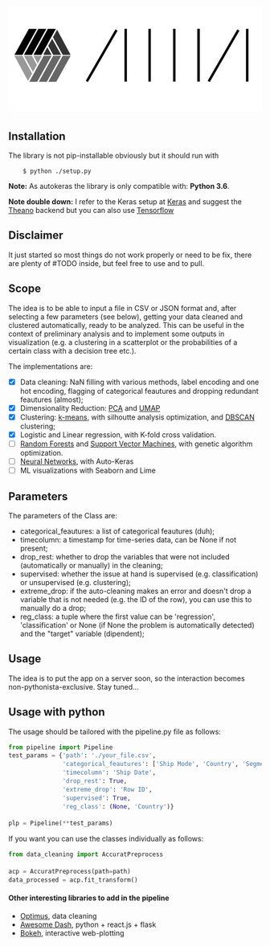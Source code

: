 ![ACKERAS](/frontend/ackeras.png)
===========

## Installation

The library is not pip-installable obviously but it should run with
```
    $ python ./setup.py
```

**Note:** As autokeras the library is only compatible with: **Python 3.6**.

**Note double down:** I refer to the Keras setup at [Keras](https://keras.io/) and suggest the [Theano](https://github.com/Theano/Theano) backend but you can also use [Tensorflow](https://www.tensorflow.org/api_guides/python/)

## Disclaimer

It just started so most things do not work properly or need to be fix, there are plenty of #TODO inside, but feel free to use and to pull.

## Scope

The idea is to be able to input a file in CSV or JSON format and, after selecting a few parameters (see below), getting your data cleaned and clustered automatically, ready to be analyzed. This can be useful in the context of preliminary analysis and to implement some outputs in visualization (e.g. a clustering in a scatterplot or the probabilities of a certain class with a decision tree etc.).

The implementations are:
- [x] Data cleaning: NaN filling with various methods, label encoding and one hot encoding, flagging of categorical feautures and dropping redundant feautures (almost);
- [x] Dimensionality Reduction: [PCA](http://setosa.io/ev/principal-component-analysis/) and [UMAP](https://github.com/lmcinnes/umap)
- [x] Clustering: [k-means](https://www.naftaliharris.com/blog/visualizing-k-means-clustering/), with silhoutte analysis optimization, and [DBSCAN](https://www.naftaliharris.com/blog/visualizing-dbscan-clustering/) clustering;
- [x] Logistic and Linear regression, with K-fold cross validation.
- [ ] [Random Forests](http://www.r2d3.us/visual-intro-to-machine-learning-part-1/) and [Support Vector Machines](https://docs.opencv.org/2.4/doc/tutorials/ml/introduction_to_svm/introduction_to_svm.html), with genetic algorithm optimization.
- [ ] [Neural Networks](https://playground.tensorflow.org/#activation=tanh&batchSize=10&dataset=circle&regDataset=reg-plane&learningRate=0.03&regularizationRate=0&noise=0&networkShape=4,2&seed=0.88343&showTestData=false&discretize=false&percTrainData=50&x=true&y=true&xTimesY=false&xSquared=false&ySquared=false&cosX=false&sinX=false&cosY=false&sinY=false&collectStats=false&problem=classification&initZero=false&hideText=false), with Auto-Keras
- [ ] ML visualizations with Seaborn and Lime

## Parameters

The parameters of the Class are:

- categorical_feautures: a list of categorical feautures (duh);
- timecolumn: a timestamp for time-series data, can be None if not present;
- drop_rest: whether to drop the variables that were not included (automatically or manually) in the cleaning;
- supervised: whether the issue at hand is supervised (e.g. classification) or unsupervised (e.g. clustering);
- extreme_drop: if the auto-cleaning makes an error and doesn't drop a variable that is not needed (e.g. the ID of the row), you can use this to manually do a drop;
- reg_class: a tuple where the first value can be 'regression', 'classification' or None (if None the problem is automatically detected) and the "target" variable (dipendent);

## Usage

The idea is to put the app on a server soon, so the interaction becomes non-pythonista-exclusive. Stay tuned...

## Usage with python

The usage should be tailored with the pipeline.py file as follows:
``` python 
from pipeline import Pipeline
test_params = {'path': './your_file.csv',
               'categorical_feautures': ['Ship Mode', 'Country', 'Segment', 'Category', 'Sub-Category'],
               'timecolumn': 'Ship Date',
               'drop_rest': True,
               'extreme_drop': 'Row ID',
               'supervised': True,
               'reg_class': (None, 'Country')}

plp = Pipeline(**test_params)

```

If you want you can use the classes individually as follows:
``` python 
from data_cleaning import AccuratPreprocess

acp = AccuratPreprocess(path=path)
data_processed = acp.fit_transform()

```

#### Other interesting libraries to add in the pipeline

- [Optimus](https://github.com/ironmussa/Optimus), data cleaning
- [Awesome Dash](https://github.com/Acrotrend/awesome-dash), python + react.js + flask
- [Bokeh](https://github.com/bokeh/bokeh), interactive web-plotting

